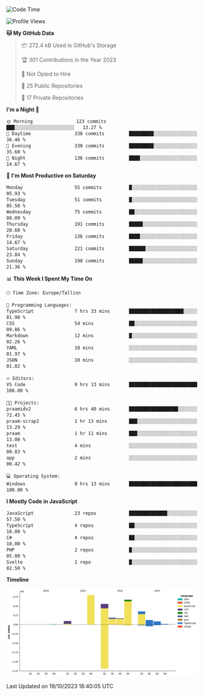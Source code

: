 <!--START_SECTION:waka-->
![Code Time](http://img.shields.io/badge/Code%20Time-420%20hrs%2020%20mins-blue)

![Profile Views](http://img.shields.io/badge/Profile%20Views-1-blue)

**🐱 My GitHub Data** 

> 📦 272.4 kB Used in GitHub's Storage 
 > 
> 🏆 301 Contributions in the Year 2023
 > 
> 🚫 Not Opted to Hire
 > 
> 📜 25 Public Repositories 
 > 
> 🔑 17 Private Repositories 
 > 
**I'm a Night 🦉** 

```text
🌞 Morning                123 commits         ███░░░░░░░░░░░░░░░░░░░░░░   13.27 % 
🌆 Daytime                338 commits         █████████░░░░░░░░░░░░░░░░   36.46 % 
🌃 Evening                330 commits         █████████░░░░░░░░░░░░░░░░   35.60 % 
🌙 Night                  136 commits         ████░░░░░░░░░░░░░░░░░░░░░   14.67 % 
```
📅 **I'm Most Productive on Saturday** 

```text
Monday                   55 commits          █░░░░░░░░░░░░░░░░░░░░░░░░   05.93 % 
Tuesday                  51 commits          █░░░░░░░░░░░░░░░░░░░░░░░░   05.50 % 
Wednesday                75 commits          ██░░░░░░░░░░░░░░░░░░░░░░░   08.09 % 
Thursday                 191 commits         █████░░░░░░░░░░░░░░░░░░░░   20.60 % 
Friday                   136 commits         ████░░░░░░░░░░░░░░░░░░░░░   14.67 % 
Saturday                 221 commits         ██████░░░░░░░░░░░░░░░░░░░   23.84 % 
Sunday                   198 commits         █████░░░░░░░░░░░░░░░░░░░░   21.36 % 
```


📊 **This Week I Spent My Time On** 

```text
🕑︎ Time Zone: Europe/Tallinn

💬 Programming Languages: 
TypeScript               7 hrs 33 mins       ████████████████████░░░░░   81.90 % 
CSS                      54 mins             ██░░░░░░░░░░░░░░░░░░░░░░░   09.86 % 
Markdown                 12 mins             █░░░░░░░░░░░░░░░░░░░░░░░░   02.26 % 
YAML                     10 mins             ░░░░░░░░░░░░░░░░░░░░░░░░░   01.97 % 
JSON                     10 mins             ░░░░░░░░░░░░░░░░░░░░░░░░░   01.82 % 

🔥 Editors: 
VS Code                  9 hrs 13 mins       █████████████████████████   100.00 % 

🐱‍💻 Projects: 
praamidv2                6 hrs 40 mins       ██████████████████░░░░░░░   72.45 % 
praam-scrap2             1 hr 13 mins        ███░░░░░░░░░░░░░░░░░░░░░░   13.29 % 
praam                    1 hr 11 mins        ███░░░░░░░░░░░░░░░░░░░░░░   13.00 % 
test                     4 mins              ░░░░░░░░░░░░░░░░░░░░░░░░░   00.83 % 
app                      2 mins              ░░░░░░░░░░░░░░░░░░░░░░░░░   00.42 % 

💻 Operating System: 
Windows                  9 hrs 13 mins       █████████████████████████   100.00 % 
```

**I Mostly Code in JavaScript** 

```text
JavaScript               23 repos            ██████████████░░░░░░░░░░░   57.50 % 
TypeScript               4 repos             ██░░░░░░░░░░░░░░░░░░░░░░░   10.00 % 
C#                       4 repos             ██░░░░░░░░░░░░░░░░░░░░░░░   10.00 % 
PHP                      2 repos             █░░░░░░░░░░░░░░░░░░░░░░░░   05.00 % 
Svelte                   1 repo              █░░░░░░░░░░░░░░░░░░░░░░░░   02.50 % 
```



**Timeline**

![Lines of Code chart](https://raw.githubusercontent.com/Piilu/Piilu/main/assets/bar_graph.png)


 Last Updated on 19/10/2023 18:40:05 UTC
<!--END_SECTION:waka-->